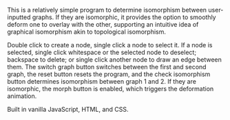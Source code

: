 This is a relatively simple program to determine isomorphism between user-inputted graphs. If they are isomorphic, it provides the option to smoothly deform one to overlay with the other, supporting an intuitive idea of graphical isomorphism akin to topological isomorphism.

Double click to create a node, single click a node to select it. If a node is selected, single click whitespace or the selected node to deselect; backspace to delete; or single click another node to draw an edge between them. The switch graph button switches between the first and second graph, the reset button resets the program, and the check isomorphism button determines isomorphism between graph 1 and 2. If they are isomorphic, the morph button is enabled, which triggers the deformation animation.

Built in vanilla JavaScript, HTML, and CSS.

